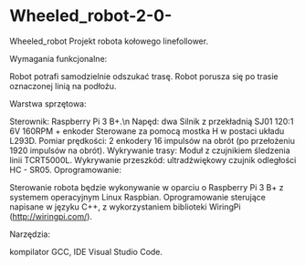 # Wheeled_robot-2-0-
Wheeled_robot
Projekt robota kołowego linefollower.

Wymagania funkcjonalne:

Robot potrafi samodzielnie odszukać trasę.
Robot porusza się po trasie oznaczonej linią na podłożu.

Warstwa sprzętowa:

Sterownik: Raspberry Pi 3 B+.\n
Napęd: dwa Silnik z przekładnią SJ01 120:1 6V 160RPM + enkoder
Sterowane za pomocą mostka H w postaci układu L293D.
Pomiar prędkości: 2 enkodery 16 impulsów na obrót (po przełożeniu 1920 impulsów na obrót).
Wykrywanie trasy: Moduł z czujnikiem śledzenia linii TCRT5000L.
Wykrywanie przeszkód: ultradźwiękowy czujnik odległości HC - SR05.
Oprogramowanie:

Sterowanie robota będzie wykonywanie w oparciu o Raspberry Pi 3 B+ z systemem operacyjnym Linux Raspbian. Oprogramowanie sterujące napisane w języku C++, z wykorzystaniem biblioteki WiringPi (http://wiringpi.com/).

Narzędzia:

kompilator GCC,
IDE Visual Studio Code.
